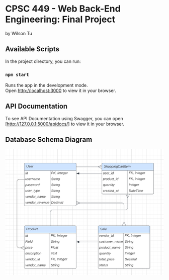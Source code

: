 # CPSC 449 - Web Back-End Engineering: Final Project
by Wilson Tu

## Available Scripts

In the project directory, you can run:

### `npm start`

Runs the app in the development mode.\
Open [http://localhost:3000](http://localhost:3000) to view it in your browser.

## API Documentation

To see API Documentation using Swagger, you can open [http://127.0.0.1:5000/apidocs/] to view it in your browser.

## Database Schema Diagram
![Database Schema Diagram](https://github.com/wtu4979/final-project/blob/main/diagram.PNG)

